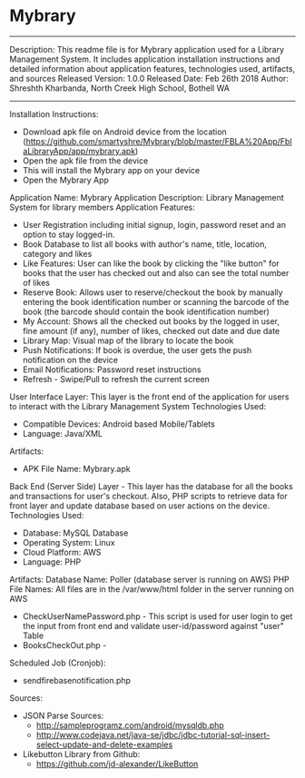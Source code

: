 # Mybrary

*****************************************************************************************
Description: This readme file is for Mybrary application used for a Library Management System. It includes application installation instructions and detailed information about application features, technologies used, artifacts, and sources 
Released Version: 1.0.0
Released Date: Feb 26th 2018
Author: Shreshth Kharbanda, North Creek High School, Bothell WA
*****************************************************************************************

Installation Instructions:
 - Download apk file on Android device from the location (https://github.com/smartyshre/Mybrary/blob/master/FBLA%20App/FblaLibraryApp/app/mybrary.apk)
 - Open the apk file from the device
 - This will install the Mybrary app on your device
 - Open the Mybrary App


Application Name: Mybrary 
Application Description: Library Management System for library members
Application Features:
 - User Registration including initial signup, login, password reset and an option to stay logged-in.
 - Book Database to list all books with author's name, title, location, category and likes
 - Like Features: User can like the book by clicking the "like button" for books that the user has checked out and also can see the total number of likes
 - Reserve Book: Allows user to reserve/checkout the book by manually entering the book identification number or scanning the barcode of the book (the barcode should contain the book identification number)
 - My Account: Shows all the checked out books by the logged in user, fine amount (if any), number of likes, checked out date and due date
 - Library Map: Visual map of the library to locate the book
 - Push Notifications: If book is overdue, the user gets the push notification on the device
 - Email Notifications: Password reset instructions
 - Refresh - Swipe/Pull to refresh the current screen 
 

User Interface Layer: This layer is the front end of the application for users to interact with the Library Management System
Technologies Used:
  - Compatible Devices: Android based Mobile/Tablets
  - Language: Java/XML


Artifacts:
  - APK File Name: Mybrary.apk


Back End (Server Side) Layer - This layer has the database for all the books and transactions for user's checkout. Also, PHP scripts to retrieve data for front layer and update database based on user actions on the device. 
Technologies Used: 
  - Database: MySQL Database
  - Operating System: Linux
  - Cloud Platform: AWS
  - Language: PHP
  

Artifacts:
 Database Name: Poller (database server is running on AWS)
 PHP File Names: All files are in the /var/www/html folder in the server running on AWS
   - CheckUserNamePassword.php - This script is used for user login to get the input from front end and validate user-id/password against "user" Table
   - BooksCheckOut.php - 


 Scheduled Job (Cronjob):
   - sendfirebasenotification.php
   

 Sources:
   - JSON Parse Sources:
    	- http://sampleprogramz.com/android/mysqldb.php
    	- http://www.codejava.net/java-se/jdbc/jdbc-tutorial-sql-insert-select-update-and-delete-examples 
   - Likebutton Library from Github:
    	- https://github.com/jd-alexander/LikeButton
